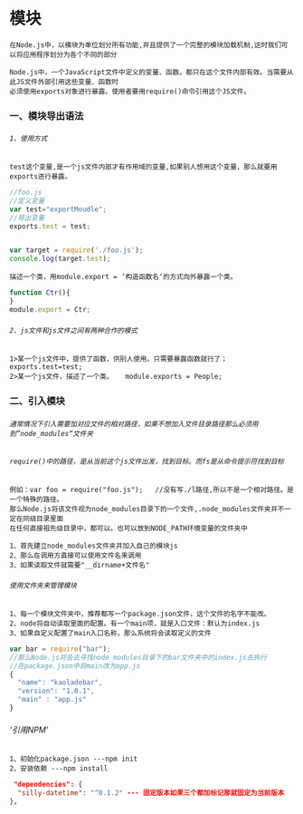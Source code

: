 # 模块
    
    在Node.js中，以模块为单位划分所有功能,并且提供了一个完整的模块加载机制,这时我们可以将应用程序划分为各个不同的部分
    
    Node.js中，一个JavaScript文件中定义的变量、函数，都只在这个文件内部有效。当需要从此JS文件外部引用这些变量、函数时
    必须使用exports对象进行暴露。使用者要用require()命令引用这个JS文件。
    
### 一、模块导出语法
###### `1、使用方式`
`test这个变量,是一个js文件内部才有作用域的变量,如果别人想用这个变量，那么就要用exports进行暴露。`
```.js
//foo.js
//定义变量
var test="exportMoudle";
//导出变量
exports.test = test;


var target = require('./foo.js');
console.log(target.test);
```

`描述一个类，用module.export = ’构造函数名‘的方式向外暴露一个类。`
```.js
function Ctr(){
}
module.export = Ctr;
```
###### `2、js文件和js文件之间有两种合作的模式`
    1>某一个js文件中，提供了函数，供别人使用。只需要暴露函数就行了； exports.test=test;
    2>某一个js文件，描述了一个类。   module.exports = People;

### 二、引入模块

###### `通常情况下引入需要加对应文件的相对路径，如果不想加入文件目录路径那么必须用到”node_modules“文件夹`
###### `require()中的路径，是从当前这个js文件出发，找到目标。而fs是从命令提示符找到目标`
    
    例如：var foo = require("foo.js");   //没有写./l路径,所以不是一个相对路径。是一个特殊的路径。
    那么Node.js将该文件视为node_modules目录下的一个文件,.node_modules文件夹并不一定在同级目录里面
    在任何直接祖先级目录中，都可以。也可以放到NODE_PATH环境变量的文件夹中
    
    1、首先建立node_modules文件夹并加入自己的模块js
    2、那么在调用方直接可以使用文件名来调用
    3、如果读取文件就需要"__dirname+文件名"
    
###### `使用文件夹来管理模块`

    1、每一个模块文件夹中，推荐都写一个package.json文件，这个文件的名字不能改。
    2、node将自动读取里面的配置。有一个main项，就是入口文件：默认为index.js
    3、如果自定义配置了main入口名称，那么系统将会读取定义的文件
```.js
var bar = require("bar");
//那么Node.js将会去寻找node_modules目录下的bar文件夹中的index.js去执行
//在package.json中将main改为app.js
{
  "name": "kaoladebar",
  "version": "1.0.1",
  "main" : "app.js"
}

```
       
######  '引用NPM'
    1、初始化package.json ---npm init
    2、安装依赖 ---npm install
  ```.json
   "dependencies": {
    "silly-datetime": "^0.1.2" --- 固定版本如果三个都加标记那就固定为当前版本
  },
  ```
       
    
